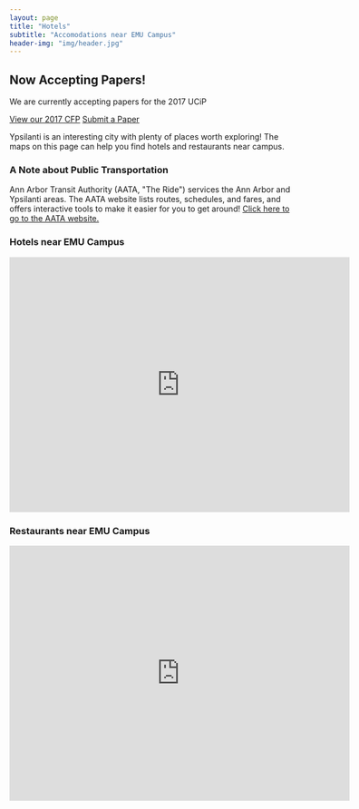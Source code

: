 ```yaml
---
layout: page
title: "Hotels"
subtitle: "Accomodations near EMU Campus"
header-img: "img/header.jpg"
---
```


<div class="container">
  <div class="row">
    <div class="col-md-6 col-md-offset-3">
      <div class="post-list-box announcement">
        <h2 class="text-center post-list-header">Now Accepting Papers!</h2>
        <p class="text-center announcement-text">We are currently accepting papers for the 2017 UCiP</p>
        <div class="text-center">
          <a class="btn btn-primary cfp" href="{{ site.baseurl }}/cfp/" role="button">View our 2017 CFP</a>
          <a class="btn btn-primary cfp" href="https://goo.gl/forms/xQAMbifOKAlYHveA3" role="button">Submit a Paper</a>
        </div>
      </div>
    </div>
  </div>
  <div class="col-md-8 col-md-offset-2 cfp-page">
    <p class="text-justify">Ypsilanti is an interesting city with plenty of places worth exploring! The maps on this page can help you find hotels and restaurants near campus.</p>
    <h3 class="text-center">A Note about Public Transportation</h3>
    <p class="text-justify">Ann Arbor Transit Authority (AATA, "The Ride") services the Ann Arbor and Ypsilanti areas. The AATA website lists routes, schedules, and fares, and offers interactive tools to make it easier for you to get around! <a href="http://www.theride.org/">Click here to go to the AATA website.</a></p>
    <h3 class="text-center">Hotels near EMU Campus</h3>
    <iframe src="https://www.google.com/maps/embed?pb=!1m16!1m12!1m3!1d94483.53306148922!2d-83.74469162418885!3d42.265491692782376!2m3!1f0!2f0!3f0!3m2!1i1024!2i768!4f13.1!2m1!1sHotels+near+Eastern+Michigan+University!5e0!3m2!1sen!2sus!4v1477896145794" width="600" height="450" frameborder="0" style="border:0" allowfullscreen></iframe>
    <h3 class="text-center">Restaurants near EMU Campus</h3>
    <iframe src="https://www.google.com/maps/embed?pb=!1m16!1m12!1m3!1d94483.59692898009!2d-83.74503514009821!3d42.26544907762842!2m3!1f0!2f0!3f0!3m2!1i1024!2i768!4f13.1!2m1!1sRestaurants+near+Eastern+Michigan+University!5e0!3m2!1sen!2sus!4v1477896306565" width="600" height="450" frameborder="0" style="border:0" allowfullscreen></iframe>
  </div>
</div>
